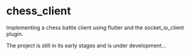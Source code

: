 # chess_client

Implementing a chess battle client using flutter and the socket_io_client plugin.

The project is still in its early stages and is under development...

